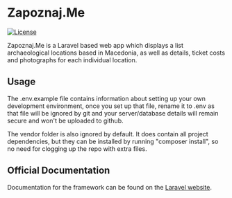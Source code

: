 # Zapoznaj.Me

[![License](https://poser.pugx.org/laravel/framework/license.svg)](https://packagist.org/packages/laravel/framework)

Zapoznaj.Me is a Laravel based web app which displays a list archaeological locations based in Macedonia, as well as details, ticket costs and photographs
for each individual location.

## Usage
The .env.example file contains information about setting up your own development environment, once you set up that file, rename it to .env as that file will be ignored by git and your server/database details will remain secure and won't be uploaded to github.

The vendor folder is also ignored by default. It does contain all project dependencies, but they can be installed by running "composer install", so no need for clogging up the repo with extra files.
## Official Documentation

Documentation for the framework can be found on the [Laravel website](http://laravel.com/docs).
